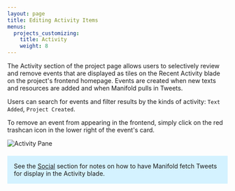 ```yaml
---
layout: page
title: Editing Activity Items
menus:
  projects_customizing:
    title: Activity
    weight: 8
---
```


The Activity section of the project page allows users to selectively review and remove events that are displayed as tiles on the Recent Activity blade on the project's frontend homepage. Events are created when new texts and resources are added and when Manifold pulls in Tweets.

Users can search for events and filter results by the kinds of activity: `Text Added`, `Project Created`.

To remove an event from appearing in the frontend, simply click on the red trashcan icon in the lower right of the event's card.

![Activity Pane](/docs/assets/projects/activity.png)

<div style="background: #d4f2ff; margin: 20px 0; padding: 15px;">
See the <a href="social.html">Social</a> section for notes on how to have Manifold fetch Tweets for display in the Activity blade.
</div>

